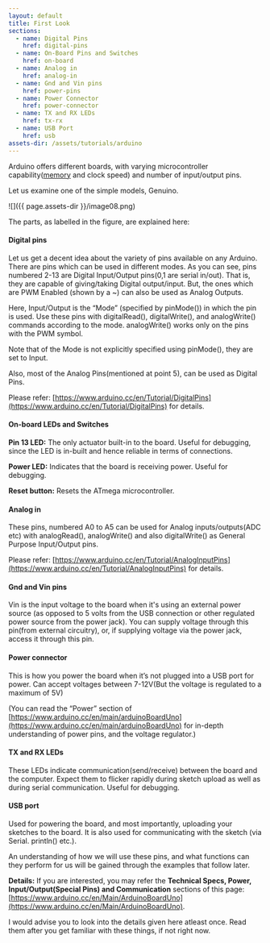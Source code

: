 ```yaml
---
layout: default
title: First Look
sections:
  - name: Digital Pins
    href: digital-pins
  - name: On-Board Pins and Switches
    href: on-board
  - name: Analog in
    href: analog-in
  - name: Gnd and Vin pins
    href: power-pins
  - name: Power Connector
    href: power-connector
  - name: TX and RX LEDs
    href: tx-rx
  - name: USB Port
    href: usb
assets-dir: /assets/tutorials/arduino
---
```


Arduino offers different boards, with varying microcontroller
capability([memory](https://www.arduino.cc/en/Tutorial/Memory) and
clock speed) and number of input/output pins.

Let us examine one of the simple models, Genuino.

![]({{ page.assets-dir }}/image08.png)

The parts, as labelled in the figure, are explained here:

#### Digital pins <a name="digital-pins"></a>

Let us get a decent idea about the variety of pins
available on any Arduino. There are pins which can be used in different
modes. As you can see, pins numbered 2-13 are Digital Input/Output
pins(0,1 are serial in/out). That is, they are capable of giving/taking
Digital output/input. But, the ones which are PWM Enabled (shown by a
\~) can also be used as Analog Outputs.

Here, Input/Output is the “Mode” (specified by pinMode()) in which the
pin is used. Use these pins with digitalRead(), digitalWrite(), and
analogWrite() commands according to the mode. analogWrite() works only
on the pins with the PWM symbol.

Note that of the Mode is not explicitly specified using pinMode(), they
are set to Input.

Also, most of the Analog Pins(mentioned at point 5), can be used as
Digital Pins.

Please refer:
[https://www.arduino.cc/en/Tutorial/DigitalPins](https://www.arduino.cc/en/Tutorial/DigitalPins)
for details.

#### On-board LEDs and Switches <a name="on-board"></a>

**Pin 13 LED:** The only actuator built-in to the board. Useful for
debugging, since the LED is in-built and hence reliable in terms of
connections.

**Power LED:** Indicates that the board is receiving power. Useful
for debugging.

**Reset button:** Resets the ATmega microcontroller.


#### Analog in <a name="analog-in"></a>

These pins, numbered A0 to A5 can be used for Analog
inputs/outputs(ADC etc) with analogRead(), analogWrite() and also
digitalWrite() as General Purpose Input/Output pins.

Please refer:
[https://www.arduino.cc/en/Tutorial/AnalogInputPins](https://www.arduino.cc/en/Tutorial/AnalogInputPins)
for details.

#### Gnd and Vin pins <a name="power-pins"></a>

Vin is the input voltage to the board when it's
using an external power source (as opposed to 5 volts from the USB
connection or other regulated power source from the power jack). You can
supply voltage through this pin(from external circuitry), or, if
supplying voltage via the power jack, access it through this pin.

#### Power connector <a name="power-connector"></a>

This is how you power the board when it’s not
plugged into a USB port for power. Can accept voltages between 7-12V(But
the voltage is regulated to a maximum of 5V)

(You can read the “Power” section of
[https://www.arduino.cc/en/main/arduinoBoardUno](https://www.arduino.cc/en/main/arduinoBoardUno)
for in-depth understanding of power pins, and the voltage regulator.)

#### TX and RX LEDs <a name="tx-rx"></a>

These LEDs indicate communication(send/receive)
between the board and the computer. Expect them to flicker rapidly
during sketch upload as well as during serial communication. Useful for
debugging.

#### USB port <a name="usb"></a>

Used for powering the board, and most importantly,
uploading your sketches to the board. It is also used for communicating
with the sketch (via Serial. println() etc.).

An understanding of how we will use these pins, and what functions can
they perform for us will be gained through the examples that follow
later.

**Details:** If you are interested, you may refer the **Technical Specs,
Power, Input/Output(Special Pins) and Communication** sections of this
page:
[https://www.arduino.cc/en/Main/ArduinoBoardUno](https://www.arduino.cc/en/Main/ArduinoBoardUno).

I would advise you to look into the details given here atleast once.
Read them after you get familiar with these things, if not right now.
